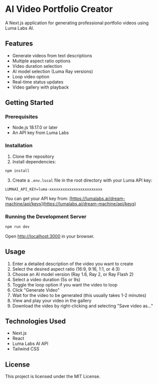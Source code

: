 # AI Video Portfolio Creator

A Next.js application for generating professional portfolio videos using Luma Labs AI.

## Features

- Generate videos from text descriptions
- Multiple aspect ratio options
- Video duration selection
- AI model selection (Luma Ray versions)
- Loop video option
- Real-time status updates
- Video gallery with playback

## Getting Started

### Prerequisites

- Node.js 18.17.0 or later
- An API key from Luma Labs

### Installation

1. Clone the repository
2. Install dependencies:

```bash
npm install
```

3. Create a `.env.local` file in the root directory with your Luma API key:

```
LUMAAI_API_KEY=luma-xxxxxxxxxxxxxxxxxxxxxxxx
```

You can get your API key from: [https://lumalabs.ai/dream-machine/api/keys](https://lumalabs.ai/dream-machine/api/keys)

### Running the Development Server

```bash
npm run dev
```

Open [http://localhost:3000](http://localhost:3000) in your browser.

## Usage

1. Enter a detailed description of the video you want to create
2. Select the desired aspect ratio (16:9, 9:16, 1:1, or 4:3)
3. Choose an AI model version (Ray 1.6, Ray 2, or Ray Flash 2)
4. Select a video duration (5s or 9s)
5. Toggle the loop option if you want the video to loop
6. Click "Generate Video"
7. Wait for the video to be generated (this usually takes 1-2 minutes)
8. View and play your video in the gallery
9. Download the video by right-clicking and selecting "Save video as..."

## Technologies Used

- Next.js
- React
- Luma Labs AI API
- Tailwind CSS

## License

This project is licensed under the MIT License.

